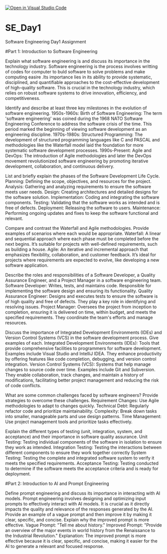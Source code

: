 [![Open in Visual Studio Code](https://classroom.github.com/assets/open-in-vscode-2e0aaae1b6195c2367325f4f02e2d04e9abb55f0b24a779b69b11b9e10269abc.svg)](https://classroom.github.com/online_ide?assignment_repo_id=16953408&assignment_repo_type=AssignmentRepo)
# SE_Day1
Software Engineering Day1 Assignment

#Part 1: Introduction to Software Engineering

Explain what software engineering is and discuss its importance in the technology industry.
Software engineering is the process involves writting of codes for computer to buld software to solve problems and make computing easire .Its importance lies in its ability to provide systematic, disciplined, and quantifiable approaches to the cost-effective development of high-quality software. This is crucial in the technology industry, which relies on robust software systems to drive innovation, efficiency, and competitiveness.

Identify and describe at least three key milestones in the evolution of software engineering.
1950s-1960s: Birth of Software Engineering: The term 'software engineering' was coined during the 1968 NATO Software Engineering Conference to address the software crisis of the time. This period marked the beginning of viewing software development as an engineering discipline.
1970s-1980s: Structured Programming: The development of structured programming languages like C and PASCAL and methodologies like the Waterfall model laid the foundation for more systematic software development processes.
1990s-Present: Agile and DevOps: The introduction of Agile methodologies and later the DevOps movement revolutionized software engineering by promoting iterative development, collaboration, and continuous delivery.

List and briefly explain the phases of the Software Development Life Cycle.
Planning: Defining the scope, objectives, and resources for the project.
Analysis: Gathering and analyzing requirements to ensure the software meets user needs.
Design: Creating architectures and detailed designs for the software solution.
Implementation: Coding and integrating the software components.
Testing: Validating that the software works as intended and is free of defects.
Deployment: Releasing the software to users.
Maintenance: Performing ongoing updates and fixes to keep the software functional and relevant.

Compare and contrast the Waterfall and Agile methodologies. Provide examples of scenarios where each would be appropriate.
Waterfall: A linear and sequential approach where each phase must be completed before the next begins. It’s suitable for projects with well-defined requirements, such as building a house.
Agile: An iterative and incremental approach that emphasizes flexibility, collaboration, and customer feedback. It’s ideal for projects where requirements are expected to evolve, like developing a new software application.

Describe the roles and responsibilities of a Software Developer, a Quality Assurance Engineer, and a Project Manager in a software engineering team.
Software Developer: Writes, tests, and maintains code. Responsible for implementing the software design and ensuring its functionality.
Quality Assurance Engineer: Designs and executes tests to ensure the software is of high quality and free of defects. They play a key role in identifying and resolving issues.
Project Manager: Oversees the project from inception to completion, ensuring it is delivered on time, within budget, and meets the specified requirements. They coordinate the team's efforts and manage resources.

Discuss the importance of Integrated Development Environments (IDEs) and Version Control Systems (VCS) in the software development process. Give examples of each.
Integrated Development Environments (IDEs): Tools that provide comprehensive facilities to programmers for software development. Examples include Visual Studio and IntelliJ IDEA. They enhance productivity by offering features like code completion, debugging, and version control integration.
Version Control Systems (VCS): Systems that help manage changes to source code over time. Examples include Git and Subversion. They enable collaboration, track changes, and maintain a history of modifications, facilitating better project management and reducing the risk of code conflicts.

What are some common challenges faced by software engineers? Provide strategies to overcome these challenges.
Requirement Changes: Use Agile methodologies to adapt to changes quickly.
Technical Debt: Regularly refactor code and prioritize maintainability.
Complexity: Break down tasks into smaller, manageable parts and use design patterns.
Time Management: Use project management tools and prioritize tasks effectively.

Explain the different types of testing (unit, integration, system, and acceptance) and their importance in software quality assurance.
Unit Testing: Testing individual components of the software in isolation to ensure they work as intended.
Integration Testing: Testing the interactions between different components to ensure they work together correctly
System Testing: Testing the complete and integrated software system to verify it meets the specified requirements.
Acceptance Testing: Testing conducted to determine if the software meets the acceptance criteria and is ready for deployment.

#Part 2: Introduction to AI and Prompt Engineering

Define prompt engineering and discuss its importance in interacting with AI models.
Prompt engineering involves designing and optimizing input prompts to effectively interact with AI models. It is crucial as it directly impacts the quality and relevance of the responses generated by the AI.
Provide an example of a vague prompt and then improve it by making it clear, specific, and concise. Explain why the improved prompt is more effective.
Vague Prompt: "Tell me about history."
Improved Prompt: "Provide an overview of the major events in world history from the Renaissance to the Industrial Revolution."
Explanation: The improved prompt is more effective because it is clear, specific, and concise, making it easier for the AI to generate a relevant and focused response.
